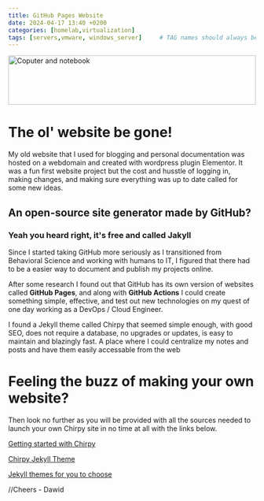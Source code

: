 ```yaml
---
title: GitHub Pages Website
date: 2024-04-17 13:40 +0200
categories: [homelab,virtualization]
tags: [servers,vmware, windows_server]     # TAG names should always be lowercase
---
```

<img src="https://images.unsplash.com/photo-1501504905252-473c47e087f8?q=80&w=2574&auto=format&fit=crop&ixlib=rb-4.0.3&ixid=M3wxMjA3fDB8MHxwaG90by1wYWdlfHx8fGVufDB8fHx8fA%3D%3D" alt="Coputer and notebook" width="100%" height="100px" style="object-fit: cover;" />


# The ol' website be gone!

My old website that I used for blogging and personal documentation was hosted on a webdomain and created with wordpress plugin Elementor. It was a fun first website project but the cost and husstle of logging in, making changes, and making sure everything was up to date called for some new ideas.

## An open-source site generator made by GitHub?

### Yeah you heard right, it's free and called Jakyll

Since I started taking GitHub more seriously as I transitioned from Behavioral Science and working with humans to IT, I figured that there had to be a easier way to document and publish my projects online.

After some research I found out that GitHub has its own version of websites called **GitHub Pages**, and along with **GitHub Actions** I could create something simple, effective, and test out new technologies on my quest of one day working as a DevOps / Cloud Engineer. 

I found a Jekyll theme called Chirpy that seemed simple enough, with good SEO, does not require a database, no upgrades or updates, is easy to maintain and blazingly fast. A place where I could centralize my notes and posts and have them easily accessable from the web



# Feeling the buzz of making your own website?

Then look no further as you will be provided with all the sources needed to launch your own Chirpy site in no time at all with the links below.


[Getting started with Chirpy](https://chirpy.cotes.page/posts/getting-started/)

[Chirpy Jekyll Theme](https://github.com/cotes2020/jekyll-theme-chirpy/)

[Jekyll themes for you to choose](https://jekyllrb.com/showcase/)


//Cheers - Dawid